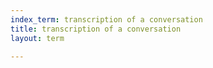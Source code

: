 ```yaml
---
index_term: transcription of a conversation
title: transcription of a conversation
layout: term

---
```

